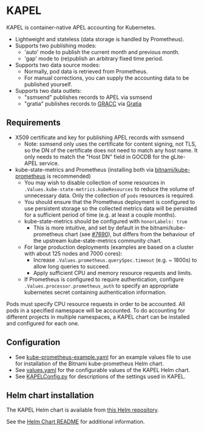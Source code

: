# KAPEL 
KAPEL is container-native APEL accounting for Kubernetes.
- Lightweight and stateless (data storage is handled by Prometheus).
- Supports two publishing modes:
  - 'auto' mode to publish the current month and previous month.
  - 'gap' mode to (re)publish an arbitrary fixed time period.
- Supports two data source modes:
  - Normally, pod data is retrieved from Prometheus.
  - For manual corrections, you can supply the accounting data to be published yourself.
- Supports two data outlets:
  - "ssmsend" publishes records to APEL via ssmsend
  - "gratia" publishes records to [GRACC](https://gracc.opensciencegrid.org/) via 
    [Gratia](https://github.com/opensciencegrid/gratia-probe/)

## Requirements
- X509 certificate and key for publishing APEL records with ssmsend
  - Note: ssmsend only uses the certificate for content signing, not TLS, so the DN of the certificate does not need to match any host name.
    It only needs to match the "Host DN" field in GOCDB for the gLite-APEL service.
- kube-state-metrics and Prometheus (installing both via [bitnami/kube-prometheus](https://bitnami.com/stack/prometheus-operator/helm) is recommended)
  - You may wish to disable collection of some resources in `.Values.kube-state-metrics.kubeResources` to reduce the volume of unnecessary data.
    Only the collection of `pods` resources is required.
  - You should ensure that the Prometheus deployment is configured to use persistent storage so the collected metrics data will be
    persisted for a sufficient period of time (e.g. at least a couple months).
  - kube-state-metrics should be configured with `honorLabels: true`
    - This is more intuitive, and set by default in the bitnami/kube-prometheus chart (see [#7690](https://github.com/bitnami/charts/issues/7690)),
      but differs from the behaviour of the upstream kube-state-metrics community chart.
  - For large production deployments (examples are based on a cluster with about 125 nodes and 7000 cores):
    - Increase `.Values.prometheus.querySpec.timeout` (e.g. ~ 1800s) to allow long queries to succeed.
    - Apply sufficient CPU and memory resource requests and limits.
  - If Prometheus is configured to require authentication, configure `.Values.processor.prometheus_auth` to specify an appropriate kubernetes
    secret containing authentication information.

Pods must specify CPU resource requests in order to be accounted. All pods in a specified namespace will be accounted.
To do accounting for different projects in multiple namespaces, a KAPEL chart can be installed and configured for each one.

## Configuration
- See [kube-prometheus-example.yaml](docs/kube-prometheus-example.yaml) for an example values file to use for installation of the Bitnami kube-prometheus Helm chart.
- See [values.yaml](chart/values.yaml) for the configurable values of the KAPEL Helm chart.
- See [KAPELConfig.py](python/KAPELConfig.py) for descriptions of the settings used in KAPEL.

## Helm chart installation
The KAPEL Helm chart is available from [this Helm repository](https://rptaylor.github.io/kapel/).

See the [Helm Chart README](chart/README.md) for additional information.
